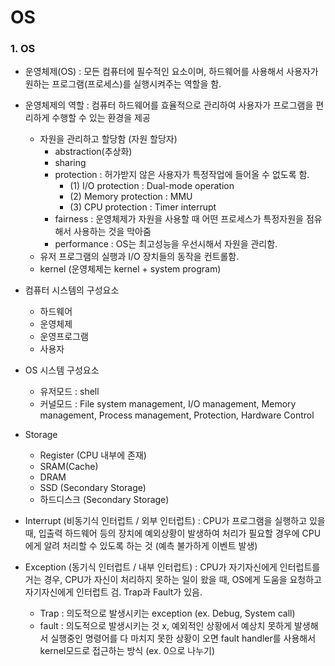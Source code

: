 # OS

### 1.  OS
* 운영체제(OS) : 모든 컴퓨터에 필수적인 요소이며, 하드웨어를 사용해서 사용자가 원하는 프로그램(프로세스)를 실행시켜주는 역할을 함.

* 운영체제의 역할 : 컴퓨터 하드웨어를 효율적으로 관리하여 사용자가 프로그램을 편리하게 수행할 수 있는 환경을 제공 
  - 자원을 관리하고 할당함 (자원 할당자)
    + abstraction(추상화)
    + sharing
    + protection : 허가받지 않은 사용자가 특정작업에 들어올 수 없도록 함.
      + (1) I/O protection : Dual-mode operation
      + (2) Memory protection : MMU
      + (3) CPU protection : Timer interrupt
    + fairness : 운영체제가 자원을 사용할 때 어떤 프로세스가 특정자원을 점유해서 사용하는 것을 막아줌
    + performance : OS는 최고성능을 우선시해서 자원을 관리함.
  - 유저 프로그램의 실행과 I/O 장치들의 동작을 컨트롤함.
  - kernel (운영체제는 kernel + system program)
  

* 컴퓨터 시스템의 구성요소
  - 하드웨어
  - 운영체제
  - 운영프로그램
  - 사용자

* OS 시스템 구성요소
  - 유저모드 : shell
  - 커널모드 : File system management, I/O management, Memory management, Process management, Protection, Hardware Control

* Storage
  - Register (CPU 내부에 존재)
  - SRAM(Cache)
  - DRAM
  - SSD (Secondary Storage)
  - 하드디스크 (Secondary Storage)

* Interrupt (비동기식 인터럽트 / 외부 인터럽트)
: CPU가 프로그램을 실행하고 있을 때, 입출력 하드웨어 등의 장치에 예외상황이 발생하여 처리가 필요할 경우에 CPU에게 알려 처리할 수 있도록 하는 것 (예측 불가하게 이벤트 발생)

* Exception (동기식 인터럽트 / 내부 인터럽트)
: CPU가 자기자신에게 인터럽트를 거는 경우, CPU가 자신이 처리하지 못하는 일이 왔을 때, OS에게 도움을 요청하고 자기자신에게 인터럽트 검. Trap과 Fault가 있음.
  - Trap : 의도적으로 발생시키는 exception (ex. Debug, System call)
  - fault : 의도적으로 발생시키는 것 x, 예외적인 상황에서 예상치 못하게 발생해서 실행중인 명령어를 다 마치지 못한 상황이 오면 fault handler를 사용해서 kernel모드로 접근하는 방식 (ex. 0으로 나누기)



  

